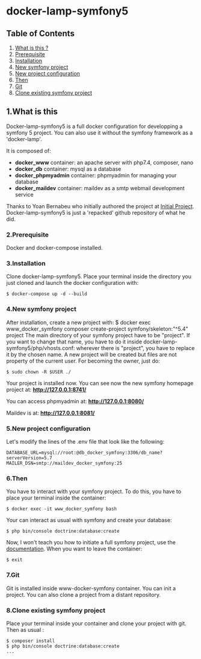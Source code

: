 # docker-lamp-symfony5

## Table of Contents
1. [What is this ?](#1.what-is-this)
2. [Prerequisite](#2.prerequisite)
3. [Installation](#3.installation)
4. [New symfony project](#4.new-symfony-project)
5. [New project configuration](#5.new-project-configuration)
6. [Then](#6.then)
7. [Git](#7.git)
8. [Clone existing symfony project](#8.clone-existing-symfony-project)


## 1.What is this

Docker-lamp-symfony5 is a full docker configuration for developping a symfony 5 project. You can also use it without the symfony framework as a 'docker-lamp'.

It is composed of:
- **docker_www** container: an apache server with php7.4, composer, nano 
- **docker_db** container: mysql as a database                          
- **docker_phpmyadmin** container: phpmyadmin for managing your database        
- **docker_maildev** container: maildev as a smtp webmail development service

Thanks to Yoan Bernabeu who initially authored the project at [Initial Project](https://gitlab.com/yoandev.co/environnement-de-developpement-symfony-5-avec-docker-et-docker-compose/). Docker-lamp-symfony5 is just a 'repacked' github repository of what he did.



### 2.Prerequisite

Docker and docker-compose installed.



### 3.Installation

Clone docker-lamp-symfony5.
Place your terminal inside the directory you just cloned and launch the docker configuration with:
```
$ docker-compose up -d --build
```


### 4.New symfony project

After installation, create a new project with:
$ docker exec www_docker_symfony composer create-project symfony/skeleton:"^5.4" project
The main directory of your symfony project have to be "project". If you want to change that name, you have to do it inside docker-lamp-symfony5/php/vhosts.conf: wherever there is "project", you have to replace it by the chosen name.
A new project will be created but files are not property of the current user. For becoming the owner, just do:
```
$ sudo chown -R $USER ./
```

Your project is installed now. You can see now the new symfony homepage project at:
**http://127.0.0.1:8741/**

You can access phpmyadmin at:
**http://127.0.0.1:8080/**

Maildev is at:
**http://127.0.0.1:8081/**



### 5.New project configuration

Let's modify the lines of the .env file that look like the following:
```
DATABASE_URL=mysql://root:@db_docker_symfony:3306/db_name?serverVersion=5.7
MAILER_DSN=smtp://maildev_docker_symfony:25
```



### 6.Then

You have to interact with your symfony project. To do this, you have to place your terminal inside the container:
```
$ docker exec -it www_docker_symfony bash
```
Your can interact as usual with symfony and create your database:
```
$ php bin/console doctrine:database:create
```
Now, I won't teach you how to initiate a full symfony project, use the [documentation](https://symfony.com/).
When you want to leave the container:
```
$ exit
```



### 7.Git

Git is installed inside www-docker-symfony container. You can init a project. You can also clone a project from a distant repository.



### 8.Clone existing symfony project

Place your terminal inside your container and clone your project with git. Then as usual :
```
$ composer install
$ php bin/console doctrine:database:create
...
```